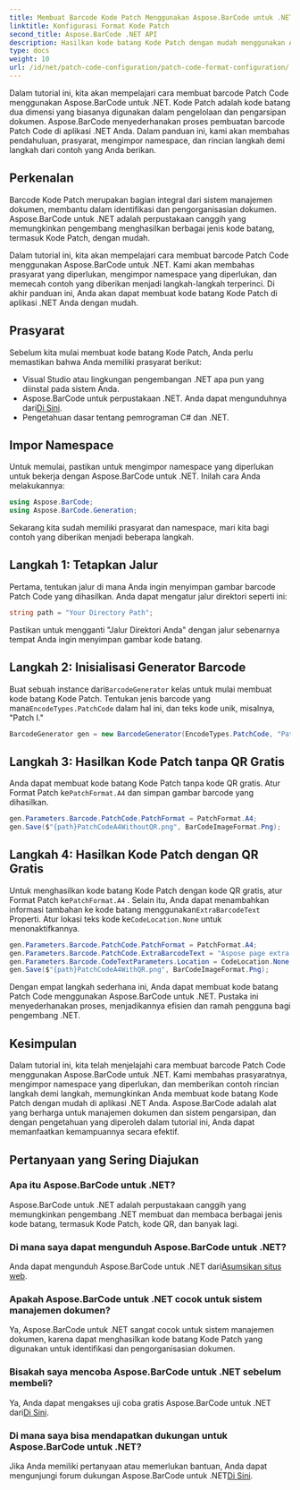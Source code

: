 ```yaml
---
title: Membuat Barcode Kode Patch Menggunakan Aspose.BarCode untuk .NET
linktitle: Konfigurasi Format Kode Patch
second_title: Aspose.BarCode .NET API
description: Hasilkan kode batang Kode Patch dengan mudah menggunakan Aspose.BarCode untuk .NET. Pelajari langkah-langkah membuat kode batang Kode Patch dan menyempurnakan sistem manajemen dokumen Anda. Unduh perpustakaannya sekarang!
type: docs
weight: 10
url: /id/net/patch-code-configuration/patch-code-format-configuration/
---
```


Dalam tutorial ini, kita akan mempelajari cara membuat barcode Patch Code menggunakan Aspose.BarCode untuk .NET. Kode Patch adalah kode batang dua dimensi yang biasanya digunakan dalam pengelolaan dan pengarsipan dokumen. Aspose.BarCode menyederhanakan proses pembuatan barcode Patch Code di aplikasi .NET Anda. Dalam panduan ini, kami akan membahas pendahuluan, prasyarat, mengimpor namespace, dan rincian langkah demi langkah dari contoh yang Anda berikan.

## Perkenalan

Barcode Kode Patch merupakan bagian integral dari sistem manajemen dokumen, membantu dalam identifikasi dan pengorganisasian dokumen. Aspose.BarCode untuk .NET adalah perpustakaan canggih yang memungkinkan pengembang menghasilkan berbagai jenis kode batang, termasuk Kode Patch, dengan mudah.

Dalam tutorial ini, kita akan mempelajari cara membuat barcode Patch Code menggunakan Aspose.BarCode untuk .NET. Kami akan membahas prasyarat yang diperlukan, mengimpor namespace yang diperlukan, dan memecah contoh yang diberikan menjadi langkah-langkah terperinci. Di akhir panduan ini, Anda akan dapat membuat kode batang Kode Patch di aplikasi .NET Anda dengan mudah.

## Prasyarat

Sebelum kita mulai membuat kode batang Kode Patch, Anda perlu memastikan bahwa Anda memiliki prasyarat berikut:

- Visual Studio atau lingkungan pengembangan .NET apa pun yang diinstal pada sistem Anda.
-  Aspose.BarCode untuk perpustakaan .NET. Anda dapat mengunduhnya dari[Di Sini](https://releases.aspose.com/barcode/net/).
- Pengetahuan dasar tentang pemrograman C# dan .NET.

## Impor Namespace

Untuk memulai, pastikan untuk mengimpor namespace yang diperlukan untuk bekerja dengan Aspose.BarCode untuk .NET. Inilah cara Anda melakukannya:

```csharp
using Aspose.BarCode;
using Aspose.BarCode.Generation;
```

Sekarang kita sudah memiliki prasyarat dan namespace, mari kita bagi contoh yang diberikan menjadi beberapa langkah.

## Langkah 1: Tetapkan Jalur

Pertama, tentukan jalur di mana Anda ingin menyimpan gambar barcode Patch Code yang dihasilkan. Anda dapat mengatur jalur direktori seperti ini:

```csharp
string path = "Your Directory Path";
```

Pastikan untuk mengganti "Jalur Direktori Anda" dengan jalur sebenarnya tempat Anda ingin menyimpan gambar kode batang.

## Langkah 2: Inisialisasi Generator Barcode

 Buat sebuah instance dari`BarcodeGenerator` kelas untuk mulai membuat kode batang Kode Patch. Tentukan jenis barcode yang mana`EncodeTypes.PatchCode` dalam hal ini, dan teks kode unik, misalnya, "Patch I."

```csharp
BarcodeGenerator gen = new BarcodeGenerator(EncodeTypes.PatchCode, "Patch I");
```

## Langkah 3: Hasilkan Kode Patch tanpa QR Gratis

 Anda dapat membuat kode batang Kode Patch tanpa kode QR gratis. Atur Format Patch ke`PatchFormat.A4` dan simpan gambar barcode yang dihasilkan.

```csharp
gen.Parameters.Barcode.PatchCode.PatchFormat = PatchFormat.A4;
gen.Save($"{path}PatchCodeA4WithoutQR.png", BarCodeImageFormat.Png);
```

## Langkah 4: Hasilkan Kode Patch dengan QR Gratis

 Untuk menghasilkan kode batang Kode Patch dengan kode QR gratis, atur Format Patch ke`PatchFormat.A4` . Selain itu, Anda dapat menambahkan informasi tambahan ke kode batang menggunakan`ExtraBarcodeText` Properti. Atur lokasi teks kode ke`CodeLocation.None` untuk menonaktifkannya.

```csharp
gen.Parameters.Barcode.PatchCode.PatchFormat = PatchFormat.A4;
gen.Parameters.Barcode.PatchCode.ExtraBarcodeText = "Aspose page extra info";
gen.Parameters.Barcode.CodeTextParameters.Location = CodeLocation.None;
gen.Save($"{path}PatchCodeA4WithQR.png", BarCodeImageFormat.Png);
```

Dengan empat langkah sederhana ini, Anda dapat membuat kode batang Patch Code menggunakan Aspose.BarCode untuk .NET. Pustaka ini menyederhanakan proses, menjadikannya efisien dan ramah pengguna bagi pengembang .NET.

## Kesimpulan

Dalam tutorial ini, kita telah menjelajahi cara membuat barcode Patch Code menggunakan Aspose.BarCode untuk .NET. Kami membahas prasyaratnya, mengimpor namespace yang diperlukan, dan memberikan contoh rincian langkah demi langkah, memungkinkan Anda membuat kode batang Kode Patch dengan mudah di aplikasi .NET Anda. Aspose.BarCode adalah alat yang berharga untuk manajemen dokumen dan sistem pengarsipan, dan dengan pengetahuan yang diperoleh dalam tutorial ini, Anda dapat memanfaatkan kemampuannya secara efektif.

## Pertanyaan yang Sering Diajukan

### Apa itu Aspose.BarCode untuk .NET?
Aspose.BarCode untuk .NET adalah perpustakaan canggih yang memungkinkan pengembang .NET membuat dan membaca berbagai jenis kode batang, termasuk Kode Patch, kode QR, dan banyak lagi.

### Di mana saya dapat mengunduh Aspose.BarCode untuk .NET?
Anda dapat mengunduh Aspose.BarCode untuk .NET dari[Asumsikan situs web](https://releases.aspose.com/barcode/net/).

### Apakah Aspose.BarCode untuk .NET cocok untuk sistem manajemen dokumen?
Ya, Aspose.BarCode untuk .NET sangat cocok untuk sistem manajemen dokumen, karena dapat menghasilkan kode batang Kode Patch yang digunakan untuk identifikasi dan pengorganisasian dokumen.

### Bisakah saya mencoba Aspose.BarCode untuk .NET sebelum membeli?
 Ya, Anda dapat mengakses uji coba gratis Aspose.BarCode untuk .NET dari[Di Sini](https://releases.aspose.com/).

### Di mana saya bisa mendapatkan dukungan untuk Aspose.BarCode untuk .NET?
 Jika Anda memiliki pertanyaan atau memerlukan bantuan, Anda dapat mengunjungi forum dukungan Aspose.BarCode untuk .NET[Di Sini](https://forum.aspose.com/c/barcode/13).
